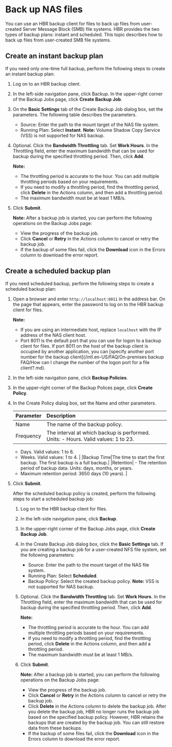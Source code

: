 # Back up NAS files

You can use an HBR backup client for files to back up files from user-created Server Message Block \(SMB\) file systems. HBR provides the two types of backup plans: instant and scheduled. This topic describes how to back up files from user-created SMB file systems.

## Create an instant backup plan

If you need only one-time full backup, perform the following steps to create an instant backup plan:

1.  Log on to an HBR backup client.

2.  In the left-side navigation pane, click Backup. In the upper-right corner of the Backup Jobs page, click **Create Backup Job**.

3.  On the **Basic Settings** tab of the Create Backup Job dialog box, set the parameters. The following table describes the parameters.

    -   Source: Enter the path to the mount target of the NAS file system.
    -   Running Plan: Select **Instant**.
    **Note:** Volume Shadow Copy Service \(VSS\) is not supported for NAS backup.

4.  Optional. Click the **Bandwidth Throttling** tab. Set **Work Hours**. In the Throttling field, enter the maximum bandwidth that can be used for backup during the specified throttling period. Then, click **Add**.

    **Note:**

    -   The throttling period is accurate to the hour. You can add multiple throttling periods based on your requirements.
    -   If you need to modify a throttling period, find the throttling period, click **Delete** in the Actions column, and then add a throttling period.
    -   The maximum bandwidth must be at least 1 MB/s.
5.  Click **Submit**.

    **Note:** After a backup job is started, you can perform the following operations on the Backup Jobs page:

    -   View the progress of the backup job.
    -   Click **Cancel** or **Retry** in the Actions column to cancel or retry the backup job.
    -   If the backup of some files fail, click the **Download** icon in the Errors column to download the error report.

## Create a scheduled backup plan

If you need scheduled backup, perform the following steps to create a scheduled backup plan:

1.  Open a browser and enter `http://localhost:8011` in the address bar. On the page that appears, enter the password to log on to the HBR backup client for files.

    **Note:**

    -   If you are using an intermediate host, replace `localhost` with the IP address of the NAS client host.
    -   Port 8011 is the default port that you can use for logon to a backup client for files. If port 8011 on the host of the backup client is occupied by another application, you can [specify another port number for the backup client](/intl.en-US/FAQ/On-premises backup FAQ/How can I change the number of the logon port for a file client?.md).
2.  In the left-side navigation pane, click **Backup Policies**.

3.  In the upper-right corner of the Backup Polices page, click **Create Policy**.

4.  In the Create Policy dialog box, set the Name and other parameters.

    |Parameter|Description|
    |:--------|:----------|
    |Name|The name of the backup policy.|
    |Frequency|The interval at which backup is performed. Units:     -   Hours. Valid values: 1 to 23.
    -   Days. Valid values: 1 to 6.
    -   Weeks. Valid values: 1 to 4. |
    |Backup Time|The time to start the first backup. The first backup is a full backup.|
    |Retention|    -   The retention period of backup data. Units: days, months, or years.
    -   Maximum retention period: 3650 days \(10 years\). |

5.  Click **Submit**.

    After the scheduled backup policy is created, perform the following steps to start a scheduled backup job:

    1.  Log on to the HBR backup client for files.
    2.  In the left-side navigation pane, click **Backup**.
    3.  In the upper-right corner of the Backup Jobs page, click **Create Backup Job**.
    4.  In the Create Backup Job dialog box, click the **Basic Settings** tab. If you are creating a backup job for a user-created NFS file system, set the following parameters:

        -   Source: Enter the path to the mount target of the NAS file system.
        -   Running Plan: Select **Scheduled**.
        -   Backup Policy: Select the created backup policy.
        **Note:** VSS is not supported for NAS backup.

    5.  Optional. Click the **Bandwidth Throttling** tab. Set **Work Hours**. In the Throttling field, enter the maximum bandwidth that can be used for backup during the specified throttling period. Then, click **Add**.

        **Note:**

        -   The throttling period is accurate to the hour. You can add multiple throttling periods based on your requirements.
        -   If you need to modify a throttling period, find the throttling period, click **Delete** in the Actions column, and then add a throttling period.
        -   The maximum bandwidth must be at least 1 MB/s.
    6.  Click **Submit**.

        **Note:** After a backup job is started, you can perform the following operations on the Backup Jobs page:

        -   View the progress of the backup job.
        -   Click **Cancel** or **Retry** in the Actions column to cancel or retry the backup job.
        -   Click **Delete** in the Actions column to delete the backup job. After you delete the backup job, HBR no longer runs the backup job based on the specified backup policy. However, HBR retains the backups that are created by the backup job. You can still restore data from these backups.
        -   If the backup of some files fail, click the **Download** icon in the Errors column to download the error report.

